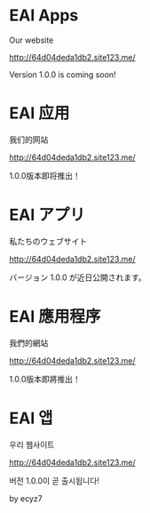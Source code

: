 # EAI Apps
Our website

http://64d04deda1db2.site123.me/ 

Version 1.0.0 is coming soon!
# EAI 应用
我们的网站 

http://64d04deda1db2.site123.me/ 

1.0.0版本即将推出！
# EAI アプリ 
私たちのウェブサイト 

http://64d04deda1db2.site123.me/ 

バージョン 1.0.0 が近日公開されます。
# EAI 應用程序 
我們的網站 

http://64d04deda1db2.site123.me/ 

1.0.0版本即將推出！
# EAI 앱 
우리 웹사이트 

http://64d04deda1db2.site123.me/ 

버전 1.0.0이 곧 출시됩니다!

by ecyz7
